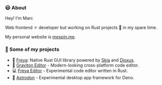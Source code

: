 ### 😃 About

Hey! I'm Marc

Web frontend ⚛️ developer but working on Rust projects 🦀 in my spare time.

My personal website is [mespin.me](https://mespin.me/).

### 💼 Some of my projects
* 🦀 [Freya](https://github.com/marc2332/freya): Native Rust GUI library powered by [Skia](https://skia.org/) and [Dioxus](https://dioxuslabs.com/).
* 🚀 [Graviton Editor](https://github.com/Graviton-Code-Editor/Graviton-App) - Modern-looking cross-platform code editor.
* 💻 [Freya Editor](https://github.com/marc2332/freya-editor) - Experimental code editor written in Rust.
* 🦕 [Astrodon](https://github.com/astrodon/astrodon) - Experimental desktop app framework for Deno.
